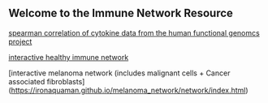 ## Welcome to the Immune Network Resource 


[spearman correlation of cytokine data from the human functional genomcs project](https://ironaquaman.github.io/healthyheatmap/hfgpintheatmap.html)

[interactive healthy immune network](https://ironaquaman.github.io/healthy_network/index.html)

[interactive melanoma network (includes malignant cells + Cancer associated fibroblasts] (https://ironaquaman.github.io/melanoma_network/network/index.html)
